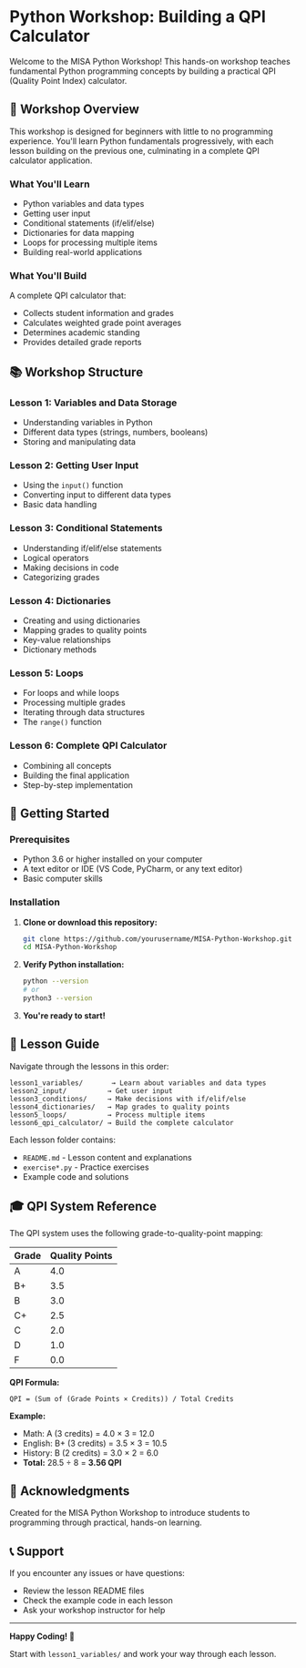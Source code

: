 # Python Workshop: Building a QPI Calculator

Welcome to the MISA Python Workshop! This hands-on workshop teaches fundamental Python programming concepts by building a practical QPI (Quality Point Index) calculator.

## 🎯 Workshop Overview

This workshop is designed for beginners with little to no programming experience. You'll learn Python fundamentals progressively, with each lesson building on the previous one, culminating in a complete QPI calculator application.

### What You'll Learn

- Python variables and data types
- Getting user input
- Conditional statements (if/elif/else)
- Dictionaries for data mapping
- Loops for processing multiple items
- Building real-world applications

### What You'll Build

A complete QPI calculator that:
- Collects student information and grades
- Calculates weighted grade point averages
- Determines academic standing
- Provides detailed grade reports

## 📚 Workshop Structure

### Lesson 1: Variables and Data Storage
- Understanding variables in Python
- Different data types (strings, numbers, booleans)
- Storing and manipulating data

### Lesson 2: Getting User Input
- Using the `input()` function
- Converting input to different data types
- Basic data handling

### Lesson 3: Conditional Statements
- Understanding if/elif/else statements
- Logical operators
- Making decisions in code
- Categorizing grades

### Lesson 4: Dictionaries
- Creating and using dictionaries
- Mapping grades to quality points
- Key-value relationships
- Dictionary methods

### Lesson 5: Loops
- For loops and while loops
- Processing multiple grades
- Iterating through data structures
- The `range()` function

### Lesson 6: Complete QPI Calculator
- Combining all concepts
- Building the final application
- Step-by-step implementation

## 🚀 Getting Started

### Prerequisites

- Python 3.6 or higher installed on your computer
- A text editor or IDE (VS Code, PyCharm, or any text editor)
- Basic computer skills

### Installation

1. **Clone or download this repository:**
   ```bash
   git clone https://github.com/yourusername/MISA-Python-Workshop.git
   cd MISA-Python-Workshop
   ```

2. **Verify Python installation:**
   ```bash
   python --version
   # or
   python3 --version
   ```

3. **You're ready to start!**


## 📖 Lesson Guide

Navigate through the lessons in this order:

```
lesson1_variables/       → Learn about variables and data types
lesson2_input/          → Get user input
lesson3_conditions/     → Make decisions with if/elif/else
lesson4_dictionaries/   → Map grades to quality points
lesson5_loops/          → Process multiple items
lesson6_qpi_calculator/ → Build the complete calculator
```

Each lesson folder contains:
- `README.md` - Lesson content and explanations
- `exercise*.py` - Practice exercises
- Example code and solutions

## 🎓 QPI System Reference

The QPI system uses the following grade-to-quality-point mapping:

| Grade | Quality Points |
|-------|----------------|
| A     | 4.0            |
| B+    | 3.5            |
| B     | 3.0            |
| C+    | 2.5            |
| C     | 2.0            |
| D     | 1.0            |
| F     | 0.0            |

**QPI Formula:**
```
QPI = (Sum of (Grade Points × Credits)) / Total Credits
```

**Example:**
- Math: A (3 credits) = 4.0 × 3 = 12.0
- English: B+ (3 credits) = 3.5 × 3 = 10.5
- History: B (2 credits) = 3.0 × 2 = 6.0
- **Total:** 28.5 ÷ 8 = **3.56 QPI**

## 🙏 Acknowledgments

Created for the MISA Python Workshop to introduce students to programming through practical, hands-on learning.

## 📞 Support

If you encounter any issues or have questions:

- Review the lesson README files
- Check the example code in each lesson
- Ask your workshop instructor for help

---

**Happy Coding! 🐍**

Start with `lesson1_variables/` and work your way through each lesson.